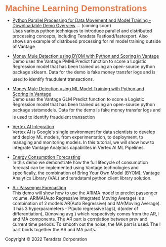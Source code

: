 <b style = 'font-size:28px;font-family:Arial;color:#E37C4D'>Machine Learning Demonstrations</b>
 
* [Python Parallel Processing for Data Movement and Model Training - Downloadable Demo Overview](#) ... (coming soon)
<br>Uses various python techniques to introduce parallel and distributed processing concepts, including Teradata Fastload/fastexport.  Also shows an example of distribued processing for ml model training outside of Vantage</br>
 
* [Money Mule Detection using BYOM with Python and Scoring in Vantage](../UseCases/GLM_Fraud_Detection_BYOM/GLM_Fraud_Detection_BYOM.ipynb)
<br>Demo uses the Vantage PMMLPredict function to score a Logistic Regression model that has been trained using an open-source python package sklearn.  Data for the demo is fake money transfer logs and is used to identify fraudulent transactions.</br>
 
* [Money Mule Detection using ML Model Training with Python and Scoring
in Vantage](../UseCases/GLM_Fraud_Detection_SQLE/GLM_Fraud_Detection_SQLE.ipynb)
<br>Demo uses the Vantage GLM Predict function to score a Logistic Regression model that has been trained using an open-source python package statsmodels. Data for the demo is fake money transfer logs and is used to identify fraudulent transaction</br>
 
* [Vertex AI Integration](../UseCases/vertex_pipelines_housing_example-BYOM/vertex_pipelines_housing_example-BYOM.ipynb)
<br>Vertex AI is Google's single environment for data scientists to develop and deploy ML models, from experimentation, to deployment, to managing and monitoring models. In this tutorial, we will show how to integrate Vantage Analytics capabilites in Vertex AI ML Pipelines</br>
 
* [Energy Consumption Forecasting](../UseCases/Consumption_Forecasting_BYOM/Consumption_Forecasting_BYOM.ipynb)
<br>In this demo we demonstrate how the full lifecycle of consumption forecast can be implemented using Vantage technologies and specifically, the combination of Bring Your Own Model (BYOM), Vantage Analytics Library (VAL) and teradataml python client library solution.</br>
 
* [Air Passenger Forecasting](../UseCases/AirPassengersTimeSeriesForecasting/AirPassengersTimeSeriesForecasting.ipynb)
<br>This demo will show how to use the ARIMA model to predict passenger volume.  ARIMA(Auto Regressive Integrated Moving Average) is a combination of 2 models AR(Auto Regressive) and MA(Moving Average). It has 3 hyperparameters - P(auto regressive lags), d(order of differentiation), Q(moving avg.) which respectively comes from the AR, I and MA components. The AR part is correlation between prev and current time periods. To smooth out the noise, the MA part is used. The I part binds together the AR and MA parts.</br>
 

Copyright © 2022 Teradata Corporation
